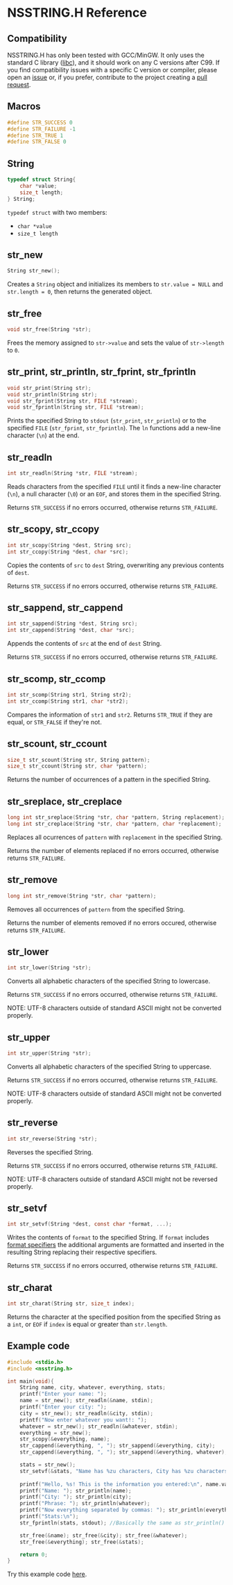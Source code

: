 # NSSTRING.H Reference
## Compatibility
NSSTRING.H has only been tested with GCC/MinGW. It only uses the standard C library ([libc](https://en.wikipedia.org/wiki/C_standard_library)), and it should work on any C versions after C99. If you find compatibility issues with a specific C version or compiler, please open an [issue](https://github.com/Autumn64/nsstring.h/issues) or, if you prefer, contribute to the project creating a [pull request](https://github.com/Autumn64/nsstring.h/pulls).
## Macros
```c
#define STR_SUCCESS 0
#define STR_FAILURE -1
#define STR_TRUE 1
#define STR_FALSE 0
```
## String
```c
typedef struct String{
	char *value;
	size_t length;
} String;
```
`typedef struct` with two members:
- `char *value`
- `size_t length`

## str_new
```c
String str_new();
```
Creates a `String` object and initializes its members to `str.value = NULL` and `str.length = 0`, then returns the generated object.

## str_free
```c
void str_free(String *str);
```
Frees the memory assigned to `str->value` and sets the value of `str->length` to `0`.

## str_print, str_println, str_fprint, str_fprintln
```c
void str_print(String str);
void str_println(String str);
void str_fprint(String str, FILE *stream);
void str_fprintln(String str, FILE *stream);
```
Prints the specified String to `stdout` (`str_print`, `str_println`) or to the specified `FILE` (`str_fprint`, `str_fprintln`). The `ln` functions add a new-line character (`\n`) at the end.

## str_readln
```c
int str_readln(String *str, FILE *stream);
```
Reads characters from the specified `FILE` until it finds a new-line character (`\n`), a null character (`\0`) or an `EOF`, and stores them in the specified String. 

Returns `STR_SUCCESS` if no errors occurred, otherwise returns `STR_FAILURE`.

## str_scopy, str_ccopy
```c
int str_scopy(String *dest, String src);
int str_ccopy(String *dest, char *src);
```
Copies the contents of `src` to `dest` String, overwriting any previous contents of `dest`. 

Returns `STR_SUCCESS` if no errors occurred, otherwise returns `STR_FAILURE`.

## str_sappend, str_cappend
```c
int str_sappend(String *dest, String src);
int str_cappend(String *dest, char *src);
```
Appends the contents of `src` at the end of `dest` String.

Returns `STR_SUCCESS` if no errors occurred, otherwise returns `STR_FAILURE`.

## str_scomp, str_ccomp
```c
int str_scomp(String str1, String str2);
int str_ccomp(String str1, char *str2);
```
Compares the information of `str1` and `str2`. Returns `STR_TRUE` if they are equal, or `STR_FALSE` if they're not.

## str_scount, str_ccount
```c
size_t str_scount(String str, String pattern);
size_t str_ccount(String str, char *pattern);
```
Returns the number of occurrences of a pattern in the specified String.

## str_sreplace, str_creplace
```c
long int str_sreplace(String *str, char *pattern, String replacement);
long int str_creplace(String *str, char *pattern, char *replacement);
```
Replaces all ocurrences of `pattern` with `replacement` in the specified String. 

Returns the number of elements replaced if no errors occurred, otherwise returns `STR_FAILURE`.

## str_remove
```c
long int str_remove(String *str, char *pattern);
```
Removes all occurrences of `pattern` from the specified String.

Returns the number of elements removed if no errors occured, otherwise returns `STR_FAILURE`.

## str_lower
```c
int str_lower(String *str);
```
Converts all alphabetic characters of the specified String to lowercase.

Returns `STR_SUCCESS` if no errors occurred, otherwise returns `STR_FAILURE`.

NOTE: UTF-8 characters outside of standard ASCII might not be converted properly.

## str_upper
```c
int str_upper(String *str);
```
Converts all alphabetic characters of the specified String to uppercase.

Returns `STR_SUCCESS` if no errors occurred, otherwise returns `STR_FAILURE`.

NOTE: UTF-8 characters outside of standard ASCII might not be converted properly.

## str_reverse
```c
int str_reverse(String *str);
```
Reverses the specified String.

Returns `STR_SUCCESS` if no errors occurred, otherwise returns `STR_FAILURE`.

NOTE: UTF-8 characters outside of standard ASCII might not be reversed properly.

## str_setvf
```c
int str_setvf(String *dest, const char *format, ...);
```
Writes the contents of `format` to the specified String. If `format` includes [format specifiers](https://en.cppreference.com/w/c/io/fprintf) the additional arguments are formatted and inserted in the resulting String replacing their respective specifiers.

Returns `STR_SUCCESS` if no errors occurred, otherwise returns `STR_FAILURE`.

## str_charat
```c
int str_charat(String str, size_t index);
```
Returns the character at the specified position from the specified String as a `int`, or `EOF` if `index` is equal or greater than `str.length`.

## Example code
```c
#include <stdio.h>
#include <nsstring.h>

int main(void){
    String name, city, whatever, everything, stats;
    printf("Enter your name: ");
    name = str_new(); str_readln(&name, stdin);
    printf("Enter your city: ");
    city = str_new(); str_readln(&city, stdin);
    printf("Now enter whatever you want!: ");
    whatever = str_new(); str_readln(&whatever, stdin);
    everything = str_new();
    str_scopy(&everything, name);
    str_cappend(&everything, ", "); str_sappend(&everything, city);
    str_cappend(&everything, ", "); str_sappend(&everything, whatever);

    stats = str_new();
    str_setvf(&stats, "Name has %zu characters, City has %zu characters, Phrase has %zu characters.\n", name.length, city. length, whatever.length);
    
	printf("Hello, %s! This is the information you entered:\n", name.value);
    printf("Name: "); str_println(name);
    printf("City: "); str_println(city);
    printf("Phrase: "); str_println(whatever);
    printf("Now everything separated by commas: "); str_println(everything);
    printf("Stats:\n");
    str_fprintln(stats, stdout); //Basically the same as str_println()

    str_free(&name); str_free(&city); str_free(&whatever); 
    str_free(&everything); str_free(&stats);

    return 0;
}
```

Try this example code [here](example.c).